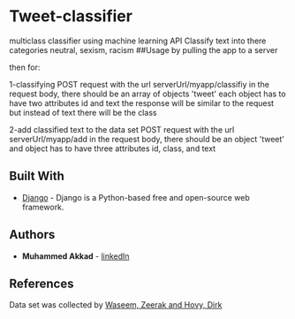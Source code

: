 # Tweet-classifier
multiclass classifier using machine learning API
Classify text into there categories neutral, sexism, racism
##Usage
by pulling the app to a server

then for:

1-classifying 
POST request with the url serverUrl/myapp/classifiy
in the request body, there should be an array of objects 'tweet'
each object has to have two attributes id and text
the response will be similar to the request but instead of text there will be the class

2-add classified text to the data set
POST request with the url serverUrl/myapp/add
in the request body, there should be an object 'tweet'
and object has to have three attributes  id, class, and text

## Built With

* [Django](https://www.djangoproject.com/) - Django is a Python-based free and open-source web framework.

## Authors

* **Muhammed Akkad** - [linkedIn](https://www.linkedin.com/in/mohamad-akkad-5a923a149/)

## References
Data set was collected by 
[Waseem, Zeerak  and  Hovy, Dirk](https://github.com/ZeerakW/hatespeech)
